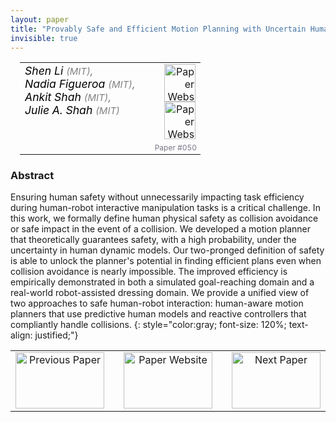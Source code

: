 ```yaml
---
layout: paper
title: "Provably Safe and Efficient Motion Planning with Uncertain Human Dynamics"
invisible: true
---
```

<table width = "95%" style="padding-left: 15px; margin-left: auto; margin-right: 10px;">
<tr><td style = "vertical-align: top; padding-right: 25px;" rowspan="2">
<span style="color:black; font-size: 110%;"><i>
Shen Li <span style="color:gray; font-size: 85%">(MIT)</span><span style="color:gray; font-size: 100%">,</span><br>  Nadia Figueroa <span style="color:gray; font-size: 85%">(MIT)</span><span style="color:gray; font-size: 100%">,</span><br>  Ankit Shah <span style="color:gray; font-size: 85%">(MIT)</span><span style="color:gray; font-size: 100%">,</span><br>  Julie A. Shah <span style="color:gray; font-size: 85%">(MIT)</span>
</i></span>
</td>
<td style="text-align: right;"><a href="http://www.roboticsproceedings.org/rss17/p050.pdf"><img src="{{ site.baseurl }}/images/paper_link.png" alt="Paper Website" width = "50"  height = "60"/></a><br> <a href="https://safe-dressing.github.io/"><img src="{{ site.baseurl }}/images/website_link.png" alt="Paper Website" width = "50"  height = "60"/></a><br>    </td>
</tr>
<tr>
<td style="color:#777789; text-align:right; font-size: 75%; margin-right:10px;">Paper&nbsp;#050</td>
</tr>
</table>


### Abstract
Ensuring human safety without unnecessarily impacting task efficiency during human-robot interactive manipulation tasks is a critical challenge. In this work, we formally define human physical safety as collision avoidance or safe impact in the event of a collision. We developed a motion planner that theoretically guarantees safety, with a high probability, under the uncertainty in human dynamic models. Our two-pronged definition of safety is able to unlock the planner's potential in finding efficient plans even when collision avoidance is nearly impossible. The improved efficiency is empirically demonstrated in both a simulated goal-reaching domain and a real-world robot-assisted dressing domain. We provide a unified view of two approaches to safe human-robot interaction: human-aware motion planners that use predictive human models and reactive controllers that compliantly handle collisions.
{: style="color:gray; font-size: 120%; text-align: justified;"}



<table width="100%">
 <tr>
    <td style="width: 30%; text-align: center;"><a href="{{ site.baseurl }}/program/papers/049/">
<img src="{{ site.baseurl }}/images/previous_icon.png"
       alt="Previous Paper" width = "142"  height = "90"/> 
</a> </td>
<td style="text-align: center;"><a href="{{ site.baseurl }}/program/papers">
<img src="{{ site.baseurl }}/images/overview_icon.png"
       alt="Paper Website" width = "142"  height = "90"/> 
</a> </td>
    <td style="width: 30%; text-align: center;"><a href="{{ site.baseurl }}/program/papers/051/">
    <img src="{{ site.baseurl }}/images/next_icon.png"
        alt="Next Paper" width = "142"  height = "90"/>
    </a></td>
</tr>
</table>